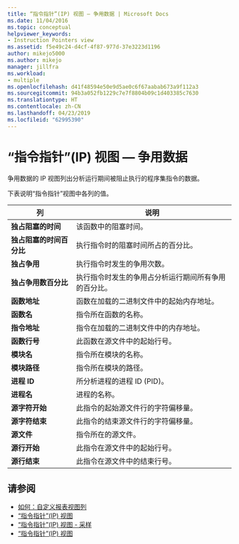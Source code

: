 ```yaml
---
title: “指令指针”(IP) 视图 — 争用数据 | Microsoft Docs
ms.date: 11/04/2016
ms.topic: conceptual
helpviewer_keywords:
- Instruction Pointers view
ms.assetid: f5e49c24-d4cf-4f87-977d-37e3223d1196
author: mikejo5000
ms.author: mikejo
manager: jillfra
ms.workload:
- multiple
ms.openlocfilehash: d41f48594e50e9d5ae0c6f67aabab673a9f112a3
ms.sourcegitcommit: 94b3a052fb1229c7e7f8804b09c1d403385c7630
ms.translationtype: HT
ms.contentlocale: zh-CN
ms.lasthandoff: 04/23/2019
ms.locfileid: "62995390"
---
```

# <a name="instruction-pointers-ips-view---contention-data"></a>“指令指针”(IP) 视图 — 争用数据
争用数据的 IP 视图列出分析运行期间被阻止执行的程序集指令的数据。

 下表说明“指令指针”视图中各列的值。

|列|说明|
|------------|-----------------|
|**独占阻塞的时间**|该函数中的阻塞时间。|
|**独占阻塞的时间百分比**|执行指令时的阻塞时间所占的百分比。|
|**独占争用**|执行指令时发生的争用次数。|
|**独占争用数百分比**|执行指令时发生的争用占分析运行期间所有争用的百分比。|
|**函数地址**|函数在加载的二进制文件中的起始内存地址。|
|**函数名**|指令所在函数的名称。|
|**指令地址**|指令在加载的二进制文件中的内存地址。|
|**函数行号**|此函数在源文件中的起始行号。|
|**模块名**|指令所在模块的名称。|
|**模块路径**|指令所在模块的路径。|
|**进程 ID**|所分析进程的进程 ID (PID)。|
|**进程名**|进程的名称。|
|**源字符开始**|此指令的起始源文件行的字符偏移量。|
|**源字符结束**|此指令的结束源文件行的字符偏移量。|
|**源文件**|指令所在的源文件。|
|**源行开始**|此指令在源文件中的起始行号。|
|**源行结束**|此指令在源文件中的结束行号。|

## <a name="see-also"></a>请参阅
- [如何：自定义报表视图列](../profiling/how-to-customize-report-view-columns.md)
- [“指令指针”(IP) 视图](../profiling/instruction-pointers-ips-view.md)
- [“指令指针”(IP) 视图 - 采样](../profiling/instruction-pointers-ips-view-dotnet-memory-sampling-data.md)
- [“指令指针”(IP) 视图](../profiling/instruction-pointers-ips-view-sampling-data.md)